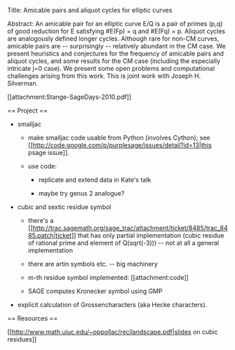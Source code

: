Title: Amicable pairs and aliquot cycles for elliptic curves

Abstract: An amicable pair for an elliptic curve E/Q is a pair of primes (p,q)
of good reduction for E satisfying #E(Fp) = q and #E(Fq) = p.  Aliquot
cycles are analogously defined longer cycles.  Although rare for
non-CM curves, amicable pairs are -- surprisingly -- relatively
abundant in the CM case.  We present heuristics and conjectures for
the frequency of amicable pairs and aliquot cycles, and some results
for the CM case (including the especially intricate j=0 case).  We
present some open problems and computational challenges arising from
this work.  This is joint work with Joseph H. Silverman.

[[attachment:Stange-SageDays-2010.pdf]]

== Project ==


  * smalljac

      * make smalljac code usable from Python  (involves Cython); see [[http://code.google.com/p/purplesage/issues/detail?id=13|this psage issue]].

      * use code:
 
          - replicate and extend data in Kate's talk
 
          - maybe try genus 2 analogue?

  * cubic and sextic residue symbol

      * there's a [[http://trac.sagemath.org/sage_trac/attachment/ticket/8485/trac_8485.patch|ticket]] that has only partial implementation (cubic residue of rational prime and element of Q(sqrt(-3))) -- not at all a general implementation

      * there are artin symbols etc. -- big machinery

      * m-th residue symbol implemented: [[attachment:code]]

      * SAGE computes Kronecker symbol using GMP

  * explicit calculation of Grossencharacters (aka Hecke characters). 

== Resources ==

[[http://www.math.uiuc.edu/~pppollac/recilandscape.pdf|slides on cubic residues]]
